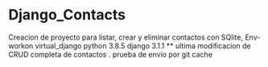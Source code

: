 # Django_Contacts
Creacion de proyecto para listar, crear y eliminar contactos con SQlite,
Env-workon virtual_django
python 3.8.5
django 3.1.1
** ultima modificacion de CRUD completa de contactos
. prueba de envio por git cache
